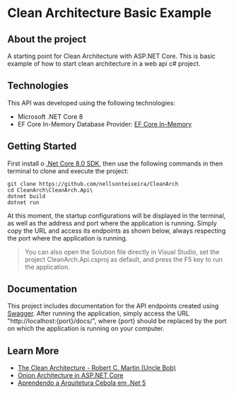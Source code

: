 # Clean Architecture Basic Example

## About the project
A starting point for Clean Architecture with ASP.NET Core. This is basic example of how to start clean architecture in a web api c# project.

## Technologies

This API was developed using the following technologies:

* Microsoft .NET Core 8
* EF Core In-Memory Database Provider: [EF Core In-Memory](https://learn.microsoft.com/en-us/ef/core/providers/in-memory/?tabs=dotnet-core-cli)

## Getting Started

First install o [.Net Core 8.0 SDK](https://www.microsoft.com/net/download/core), then use the following commands in then terminal to clone and execute the project:

```
git clone https://github.com/nellsonteixeira/CleanArch
cd CleanArch\CleanArch.Api\
dotnet build
dotnet run
```
At this moment, the startup configurations will be displayed in the terminal, as well as the address and port where the application is running. Simply copy the URL and access its endpoints as shown below, always respecting the port where the application is running.

> You can also open the Solution file directly in Visual Studio, set the project CleanArch.Api.csproj as default, and press the F5 key to run the application.

## Documentation

This project includes documentation for the API endpoints created using [Swagger](https://swagger.io/).
After running the application, simply access the URL  "http://localhost:{port}/docs/", where {port} should be replaced by the port on which the application is running on your computer.

## Learn More

- [The Clean Architecture - Robert C. Martin (Uncle Bob)](https://blog.cleancoder.com/uncle-bob/2012/08/13/the-clean-architecture.html)
- [Onion Architecture in ASP.NET Core](https://code-maze.com/onion-architecture-in-aspnetcore/)
- [Aprendendo a Arquitetura Cebola em .Net 5](https://medium.com/xp-inc/apreendendo-a-arquitetura-cebola-em-net-5-d2e06dcc9e8)
